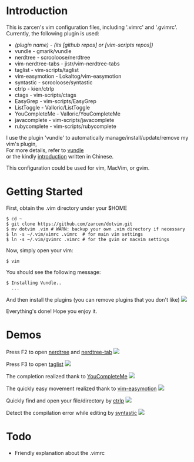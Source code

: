 Introduction
============

This is zarcen's vim configuration files, including '.vimrc' and '.gvimrc'.  
Currently, the following plugin is used:

- *(plugin name)* - *(its [github repos] or [vim-scripts repos])*
- vundle - gmarik/vundle
- nerdtree - scrooloose/nerdtree
- vim-nerdtree-tabs - jistr/vim-nerdtree-tabs
- taglist - vim-scripts/taglist
- vim-easymotion - Lokaltog/vim-easymotion
- syntastic - scrooloose/syntastic
- ctrlp - kien/ctrlp
- ctags - vim-scripts/ctags
- EasyGrep - vim-scripts/EasyGrep
- ListToggle - Valloric/ListToggle
- YouCompleteMe - Valloric/YouCompleteMe
- javacomplete - vim-scripts/javacomplete
- rubycomplete - vim-scripts/rubycomplete

I use the plugin 'vundle' to automatically manage/install/update/remove my vim's plugin,  
For more details, refer to [vundle](https://github.com/gmarik/vundle)   
or the kindly [introduction](http://blog.chh.tw/posts/vim-vundle/) written in Chinese.

This configuration could be used for vim, MacVim, or gvim.

Getting Started
===============

First, obtain the .vim directory under your $HOME

    $ cd ~
    $ git clone https://github.com/zarcen/dotvim.git
    $ mv dotvim .vim # WARN: backup your own .vim directory if necessary
    $ ln -s ~/.vim/vimrc .vimrc  # for main vim settings
    $ ln -s ~/.vim/gvimrc .vimrc # for the gvim or macvim settings

Now, simply open your vim:

    $ vim

You should see the following message:

    $ Installing Vundle..
      ...

And then install the plugins (you can remove plugins that you don't like)
    ![](http://i.imgur.com/W9XlccI.png)

Everything's done! Hope you enjoy it.

Demos
=====
Press F2 to open [nerdtree](https://github.com/scrooloose/nerdtree) and [nerdtree-tab](https://github.com/jistr/vim-nerdtree-tabs)
![](http://i.imgur.com/6EKA9Vk.png)

Press F3 to open [taglist]()
![](http://i.imgur.com/ivPue02.png)

The completion realized thank to [YouCompleteMe](https://github.com/Valloric/YouCompleteMe)
![](http://i.imgur.com/UHQpGTT.png)

The quickly easy movement realized thank to [vim-easymotion](https://github.com/Lokaltog/vim-easymotion)
![](http://i.imgur.com/3N2lOuw.png)

Quickly find and open your file/directory by [ctrlp]()
![](http://i.imgur.com/AWA0Zt9.png)

Detect the compilation error while editing by [syntastic](https://github.com/scrooloose/syntastic)
![](http://i.imgur.com/GRPwc2y.png)

Todo
====
- Friendly explanation about the .vimrc 
